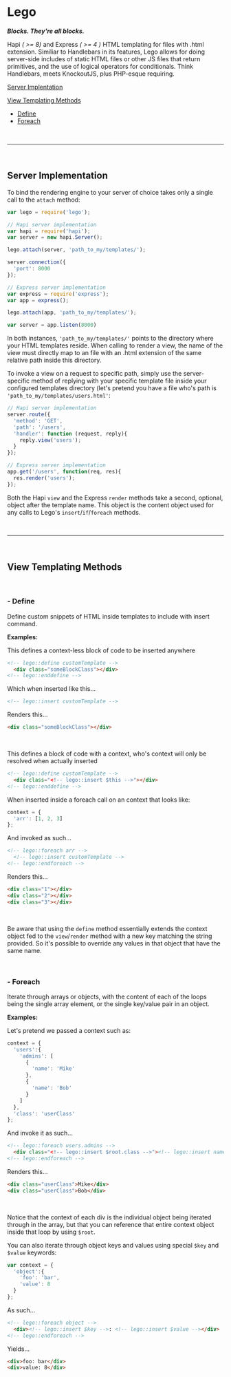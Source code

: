 # Lego

***Blocks. They're all blocks.***

Hapi *( >= 8)* and Express *( >= 4 )* HTML templating for files with .html extension. Similiar to Handlebars in its features, Lego allows for doing server-side includes of static HTML files or other JS files that return primitives, and the use of logical operators for conditionals. Think Handlebars, meets KnockoutJS, plus PHP-esque requiring.

[Server Implentation](#setup)

[View Templating Methods](#methods)

- [Define](#define)
- [Foreach](#foreach)

<p>&nbsp;</p>

___

<p>&nbsp;</p>

<a name="setup"></a>
## Server Implementation

To bind the rendering engine to your server of choice takes only a single call to the `attach` method:

```javascript
var lego = require('lego');

// Hapi server implementation
var hapi = require('hapi');
var server = new hapi.Server();

lego.attach(server, 'path_to_my/templates/');

server.connection({
  'port': 8000
});

// Express server implementation
var express = require('express');
var app = express();

lego.attach(app, 'path_to_my/templates/');

var server = app.listen(8000)
```

In both instances, `'path_to_my/templates/'` points to the directory where your HTML templates reside. When calling to render a view, the name of the view must directly map to an file with an .html extension of the same relative path inside this directory.

To invoke a view on a request to specific path, simply use the server-specific method of replying with your specific template file inside your configured templates directory (let's pretend you have a file who's path is `'path_to_my/templates/users.html'`:

```javascript
// Hapi server implementation
server.route({
  'method': 'GET',
  'path': '/users',
  'handler': function (request, reply){
    reply.view('users');
  }
});

// Express server implementation
app.get('/users', function(req, res){
  res.render('users');
});
```

Both the Hapi `view` and the Express `render` methods take a second, optional, object after the template name. This object is the content object used for any calls to Lego's `insert`/`if`/`foreach` methods.

<p>&nbsp;</p>

___

<p>&nbsp;</p>

<a name="methods"></a>
## View Templating Methods

<p>&nbsp;</p>

<a name="define"></a>
### - Define

Define custom snippets of HTML inside templates to include with insert command.


**Examples:**

This defines a context-less block of code to be inserted anywhere

```html
<!-- lego::define customTemplate -->
  <div class="someBlockClass"></div>
<!-- lego::enddefine -->
```

Which when inserted like this...

```html
<!-- lego::insert customTemplate -->
```

Renders this...

```html
<div class="someBlockClass"></div>
```

<p>&nbsp;</p>

This defines a block of code with a context, who's context will only be resolved when actually inserted

```html
<!-- lego::define customTemplate -->
  <div class="<!-- lego::insert $this -->"></div>
<!-- lego::enddefine -->
```

When inserted inside a foreach call on an context that looks like:

```javascript
context = {
  'arr': [1, 2, 3]
};
```

And invoked as such...

```html
<!-- lego::foreach arr -->
  <!-- lego::insert customTemplate -->
<!-- lego::endforeach -->
```

Renders this...

```html
<div class="1"></div>
<div class="2"></div>
<div class="3"></div>
```

<p>&nbsp;</p>

Be aware that using the `define` method essentially extends the context object fed to the `view`/`render` method with a new key matching the string provided. So it's possible to override any values in that object that have the same name.

<p>&nbsp;</p>

<a name="foreach"></a>
### - Foreach

Iterate through arrays or objects, with the content of each of the loops being the single array element, or the single key/value pair in an object.

**Examples:**

Let's pretend we passed a context such as:

```javascript
context = {
  'users':{
    'admins': [
      {
        'name': 'Mike'
      },
      {
        'name': 'Bob'
      }
    ]
  },
  'class': 'userClass'
};
```

And invoke it as such...

```html
<!-- lego::foreach users.admins -->
  <div class="<!-- lego::insert $root.class -->"><!-- lego::insert name --></div>
<!-- lego::endforeach -->
```

Renders this...

```html
<div class="userClass">Mike</div>
<div class="userClass">Bob</div>
```

<p>&nbsp;</p>

Notice that the context of each div is the individual object being iterated through in the array, but that you can reference that entire context object inside that loop by using `$root`.

You can also iterate through object keys and values using special `$key` and `$value` keywords:

```javascript
var context = {
  'object':{
    'foo': 'bar',
    'value': 8
  }
};
```

As such...

```html
<!-- lego::foreach object -->
  <div><!-- lego::insert $key -->: <!-- lego::insert $value --></div>
<!-- lego::endforeach -->
```

Yields...

```html
<div>foo: bar</div>
<div>value: 8</div>
```